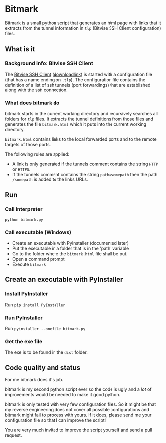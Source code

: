 # Bitmark

Bitmark is a small python script that generates an html page with links that it extracts from the tunnel information in ```tlp``` (Bitvise SSH Client configuration) files.

## What is it

### Background info: Bitvise SSH Client

The [Bitvise SSH Client](https://www.bitvise.com/ssh-client) ([downloadlink](https://www.bitvise.com/ssh-client-download)) is started with a configuration file (that has a name ending on ```.tlp```). The configuration file contains the definition of a list of ssh tunnels (port forwardings) that are established along with the ssh connection.

### What does bitmark do

bitmark starts in the current working directory and recursively searches all folders for ```tlp``` files.
It extracts the tunnel definitions from those files and generates the file ```bitmark.html``` which it puts into the current working directory.

```bitmark.html``` contains links to the local forwarded ports and to the remote targets of those ports.

The following rules are applied:

- A link is only generated if the tunnels comment contains the string ```HTTP``` or ```HTTPS```.
- If the tunnels comment contains the string ```path=somepath``` then the path ```/somepath``` is added to the links URLs.

## Run

### Call interpreter

```python bitmark.py```

### Call executable (Windows)

- Create an executable with PyInstaller (documented later)
- Put the executable in a folder that is in the 'path' variable
- Go to the folder where the ```bitmark.html``` file shall be put.
- Open a command prompt
- Execute ```bitmark```

## Create an executable with PyInstaller

### Install PyInstaller

Run ```pip install PyInstaller```

### Run PyInstaller

Run ```pyinstaller --onefile bitmark.py```

### Get the exe file

The exe is to be found in the ```dist``` folder.

## Code quality and status

For me bitmark does it's job.

bitmark is my second python script ever so the code is ugly and a _lot_ of improvements would be needed to make it good python.

bitmark is only tested with very few configuration files. So it might be that my reverse engineering does not cover all possible configurations and bitmark might fail to process with yours. If it does, please send me your configuration file so that I can improve the script!

You are very much invited to improve the script yourself and send a pull request.